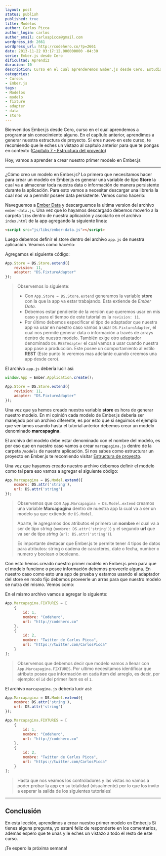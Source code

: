 ```yaml
---
layout: post
status: publish
published: true
title: Modelos
author: Carlos Picca
author_login: carlos
author_email: carlospicca@gmail.com
wordpress_id: 2661
wordpress_url: http://codehero.co/?p=2661
date: 2013-11-22 03:17:12.000000000 -04:30
serie: Ember.js desde Cero
dificultad: Aprendiz
duracion: 10
description: Curso en el cual aprenderemos Ember.js desde Cero. Estudiaremos como crear nuestro primer modelo en Ember.js
categories:
- Cursos
- Ember.js
tags:
- Modelos
- modelo
- fixture
- adapter
- data
- store
---
```

<p>Bienvenidos Ember.js desde Cero, curso en el cual aprendemos a programar sin conocimiento alguno. En el capítulo anterior, aprendimos a generar nuestra estructura de proyecto. Si eres nuevo en este curso, te recomiendo que le eches un vistazo al capítulo anterior para que te pongas en contexto (<a href="http://codehero.co/ember-js-desde-cero-estructura-del-proyecto/">Capítulo 7 - Estructura del proyecto</a>)</p>

<p>Hoy, vamos a aprender a crear nuestro primer modelo en Ember.js</p>

<hr />

<p>¿Cómo creo un modelo en Ember.js?
Lo primero que necesitamos hacer para crear un modelo en Ember.js es generar una variable de tipo <strong>Store</strong> la cual va a almacenar toda nuestra data o información de manera persistente durante la aplicación. Para esto vamos a necesitar descargar una librería la cual nos va a permitir poseer data persistente. Vemos como hacerlo:</p>

<p>Naveguemos a <a href="http://emberjs.com/builds/#/canary/latest">Ember Data</a> y descarguemos la ultima version del archivo <code>ember-data.js</code>. Una vez que lo hayamos descargado debemos moverlo a la carpeta <code>libs</code> dentro de nuestra aplicación y asociarlo en el archivo <code>index.html</code> de la app agregando la siguiente linea:</p>

```html
<script src="js/libs/ember-data.js"></script>
```

<p>Luego debemos definir el store dentro del archivo <code>app.js</code> de nuestra aplicación. Veamos como hacerlo:</p>

<p>Agregamos el siguiente código:</p>

```javascript
App.Store = DS.Store.extend({
    revision: 11,
    adapter: "DS.FixtureAdapter"
});
```

<blockquote>
  <p>Observemos lo siguiente:</p>

  <ul>
  <li>Con <code>App.Store = DS.Store.extend</code> generamos la variable <strong>store</strong> con la que la app va estar trabajando. Esta extiende de <em>Ember Data</em>.</li>
  <li>Debemos estar pendiente de la versión que queremos usar en mis caso y para el tiempo de este tutorial es la <code>revision: 11</code>.</li>
  <li>Por último debemos especificar el tipo de adaptador que nuestra app va usar en nuestro caso vamos a usar <code>DS.FixtureAdapter</code>, el cual nos permite generar data o información a través de arrays dentro de nuestro modelo. También exige otro adaptador denominado <code>DS.RESTAdapter</code> el cual vamos a usar cuando nuestra app pase a producción. Este posee un comportamiento al estilo <strong>REST</strong> (Este punto lo veremos mas adelante cuando creemos una app desde cero).</li>
  </ul>
</blockquote>

<p>El archivo <code>app.js</code> debería lucir así:</p>

```javascript
window.App = Ember.Application.create();

App.Store = DS.Store.extend({
    revision: 11,
    adapter: "DS.FixtureAdapter"
});
```

<p>Una vez que ya hemos creado nuestra variable <strong>store</strong> es hora de generar nuestro modelo. En mi opinión cada modelo de Ember.js debería ser manejado por un archivo diferente, es por esto que si seguimos el ejemplo que veníamos usando hasta el tutorial anterior debemos crear un modelo denominado <strong>marcapagina</strong>.</p>

<p>El archivo del modelo debe estar denominado con el nombre del modelo, es por eso que en nuestro caso vamos a crear <code>marcapagina.js</code> dentro de la carpeta <code>/models</code> de nuestra aplicación. Si nos sabes como estructurar un proyecto en Ember.js te recomiendo visitar <a href="http://codehero.co/ember-js-desde-cero-estructura-del-proyecto/">Estructura de proyecto</a>.</p>

<p>Una vez que hayamos creado nuestro archivo debemos definir el modelo como tal para eso vamos a agregar el siguiente código:</p>

```javascript
App.Marcapagina = DS.Model.extend({
    nombre: DS.attr('string'),
    url: DS.attr('string')
});
```

<blockquote>
  <p>Observemos que con <code>App.Marcapagina = DS.Model.extend</code> creamos una variable <strong>Marcapagina</strong> dentro de nuestra app la cual va a ser un modelo ya que extiende de <code>DS.Model</code>.</p>

  <p>Aparte, le agregamos dos atributos el primero un <strong>nombre</strong> el cual va a ser de tipo <em>string</em> (<code>nombre: DS.attr('string')</code>) y el segundo <strong>url</strong> que va ser de tipo <em>string</em> (<code>url: DS.attr('string')</code>).</p>

  <p>Es importante destacar que Ember.js te permite tener 4 tipos de datos para atributos: string o cadena de caracteres, date o fecha, number o numero y boolean o booleano.</p>
</blockquote>

<p>Con esto hemos creado nuestro primer modelo en Ember.js pero para que el modelo funcione o posee información debemos proveerle alguna. En nuestro caso como esto una app de prueba y estamos usando el adaptador del store en modo fijo debemos proveerle un arras para que nuestro modelo se nutra del mismo. Vemos como:</p>

<p>En el mismo archivo vamos a agregar lo siguiente:</p>

```javascript
App.Marcapagina.FIXTURES = [
    {
        id: 1,
        nombre: "Codehero",
        url: "http://codehero.co"
    },
    {
        id: 2,
        nombre: "Twitter de Carlos Picca",
        url: "https://twitter.com/CarlosPicca"
    }
];
```

<blockquote>
  <p>Observemos que debemos decir que modelo vamos a llenar con <code>App.Marcapagina.FIXTURES</code>.
  Por ultimo necesitamos identificar que atributo posee que información en cada ítem del arreglo, es decir, por ejemplo: el <code>id</code> del primer ítem es el <code>1</code>.</p>
</blockquote>

<p>El archivo <code>marcapagina.js</code> debería lucir así:</p>

```javascript
App.Marcapagina = DS.Model.extend({
    nombre: DS.attr('string'),
    url: DS.attr('string')
});

App.Marcapagina.FIXTURES = [
    {
        id: 1,
        nombre: "Codehero",
        url: "http://codehero.co"
    },
    {
        id: 2,
        nombre: "Twitter de Carlos Picca",
        url: "https://twitter.com/CarlosPicca"
    }
];
```

<blockquote>
  <p>Hasta que nos veamos los controladores y las vistas no vamos a poder probar la app en su totalidad (visualmente) por lo que los invito a esperar la salida de los siguientes tutoriales!</p>
</blockquote>

<hr />

<h2>Conclusión</h2>

<p>En esta lección, aprendimos a crear nuestro primer modelo en Ember.js Si tienes alguna pregunta, yo estaré feliz de responderte en los comentarios, además espero que te unas y le eches un vistazo a todo el resto de este curso.</p>

<p>¡Te espero la próxima semana!</p>
